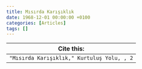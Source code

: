 ```yaml
---
title: Mısırda Karışıklık
date: 1968-12-01 00:00:00 +0100
categories: [Articles]
tags: []
---
```




| Cite this:   |
|--------|
| ```"Mısırda Karışıklık," Kurtuluş Yolu, , 2```

 